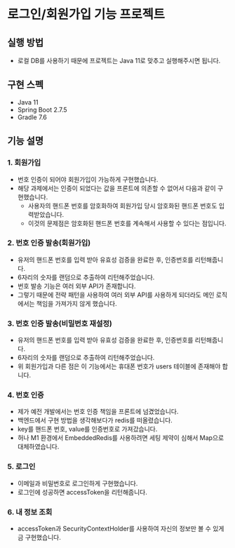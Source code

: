 # 로그인/회원가입 기능 프로젝트
## 실행 방법
- 로컬 DB를 사용하기 때문에 프로젝트는 Java 11로 맞추고 실행해주시면 됩니다.
## 구현 스펙
- Java 11
- Spring Boot 2.7.5
- Gradle 7.6
## 기능 설명
### 1. 회원가입
- 번호 인증이 되어야 회원가입이 가능하게 구현했습니다.
- 해당 과제에서는 인증이 되었다는 값을 프론트에 의존할 수 없어서 다음과 같이 구현했습니다.
  - 사용자의 핸드폰 번호를 암호화하여 회원가입 당시 암호화된 핸드폰 번호도 입력받았습니다.
  - 이것의 문제점은 암호화된 핸드폰 번호를 계속해서 사용할 수 있다는 점입니다.
### 2. 번호 인증 발송(회원가입)
- 유저의 핸드폰 번호를 입력 받아 유효성 검증을 완료한 후, 인증번호를 리턴해줍니다.
- 6자리의 숫자를 랜덤으로 추출하여 리턴해주었습니다.
- 번호 발송 기능은 여러 외부 API가 존재합니다.
- 그렇기 때문에 전략 패턴을 사용하여 여러 외부 API를 사용하게 되더라도 메인 로직에서는 책임을 가져가지 않게 했습니다.

### 3. 번호 인증 발송(비밀번호 재설정)
- 유저의 핸드폰 번호를 입력 받아 유효성 검증을 완료한 후, 인증번호를 리턴해줍니다.
- 6자리의 숫자를 랜덤으로 추출하여 리턴해주었습니다.
- 위 회원가입과 다른 점은 이 기능에서는 휴대폰 번호가 users 테이블에 존재해야 합니다.

### 4. 번호 인증
- 제가 예전 개발에서는 번호 인증 책임을 프론트에 넘겼었습니다.
- 백엔드에서 구현 방법을 생각해보다가 redis를 떠올렸습니다.
- key를 핸드폰 번호, value를 인증번호로 가져갔습니다.
- 허나 M1 환경에서 EmbeddedRedis를 사용하려면 세팅 제약이 심해서 Map으로 대체하였습니다.

### 5. 로그인
- 이메일과 비밀번호로 로그인하게 구현했습니다.
- 로그인에 성공하면 accessToken을 리턴해줍니다.

### 6. 내 정보 조회
- accessToken과 SecurityContextHolder를 사용하여 자신의 정보만 볼 수 있게금 구현했습니다.
